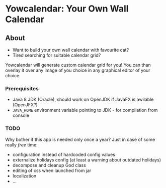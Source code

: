 # Yowcalendar: Your Own Wall Calendar

## About
- Want to build your own wall calendar with favourite cat? 
- Tired searching for suitable calendar grid?

Yowcalendar will generate custom calendar grid for you! 
You can than overlay it over any image of you choice in any graphical editor of your choice.


### Prerequisites
- Java 8 JDK (Oracle), should work on OpenJDK if JavaFX is awilable (OpenJFX?)
- `JAVA_HOME` environment variable pointing to JDK - for compilation from console

### TODO
Why bother if this app is needed only once a year? Just in case of some really *free* time: 
- configuration instead of hardcoded config values
- externalize holidays config (at least a warning about outdated holidays)
- decompose and cleanup God class
- editing of css when launched from jar
- localization
- ...
